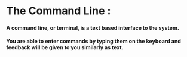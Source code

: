 # The Command Line :
#### A command line, or terminal, is a text based interface to the system. 
#### You are able to enter commands by typing them on the keyboard and feedback will be given to you similarly as text.
